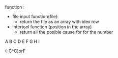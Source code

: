 
function : 
- file input function(file): 
	- return the file as an array with idex row 
- intertool function (position in the array)
	- return all the posible cause for for the number 



A B C 
D E F 
G H I 

(-C^C)orF